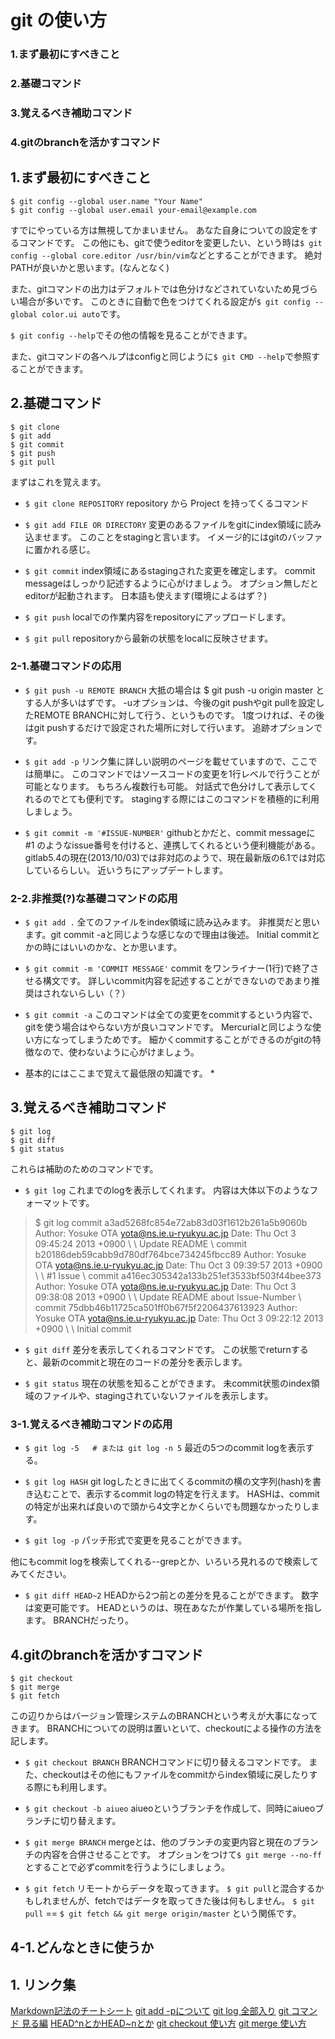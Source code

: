 # git の使い方

### 1.まず最初にすべきこと
### 2.基礎コマンド
### 3.覚えるべき補助コマンド
### 4.gitのbranchを活かすコマンド


## 1.まず最初にすべきこと
```
$ git config --global user.name "Your Name"
$ git config --global user.email your-email@example.com
```
すでにやっている方は無視してかまいません。
あなた自身についての設定をするコマンドです。
この他にも、gitで使うeditorを変更したい、という時は`$ git config --global core.editor /usr/bin/vim`などとすることができます。
絶対PATHが良いかと思います。(なんとなく)

また、gitコマンドの出力はデフォルトでは色分けなどされていないため見づらい場合が多いです。
このときに自動で色をつけてくれる設定が`$ git config --global color.ui auto`です。

`$ git config --help`でその他の情報を見ることができます。

また、gitコマンドの各ヘルプはconfigと同じように`$ git CMD --help`で参照することができます。

## 2.基礎コマンド
```
$ git clone
$ git add
$ git commit
$ git push
$ git pull
```

まずはこれを覚えます。

- `$ git clone REPOSITORY`
repository から Project を持ってくるコマンド

- `$ git add FILE OR DIRECTORY`
変更のあるファイルをgitにindex領域に読み込ませます。
このことをstagingと言います。
イメージ的にはgitのバッファに置かれる感じ。

- `$ git commit`
index領域にあるstagingされた変更を確定します。
commit messageはしっかり記述するように心がけましょう。
オプション無しだとeditorが起動されます。
日本語も使えます(環境によるはず？)

- `$ git push`
localでの作業内容をrepositoryにアップロードします。

- `$ git pull`
repositoryから最新の状態をlocalに反映させます。

### 2-1.基礎コマンドの応用
- `$ git push -u REMOTE BRANCH`
大抵の場合は $ git push -u origin master とする人が多いはずです。
-uオプションは、今後のgit pushやgit pullを設定したREMOTE BRANCHに対して行う、というものです。
1度つければ、その後はgit pushするだけで設定された場所に対して行います。
追跡オプションです。

- `$ git add -p`
リンク集に詳しい説明のページを載せていますので、ここでは簡単に。
このコマンドではソースコードの変更を1行レベルで行うことが可能となります。
もちろん複数行も可能。
対話式で色分けして表示してくれるのでとても便利です。
stagingする際にはこのコマンドを積極的に利用しましょう。

- `$ git commit -m '#ISSUE-NUMBER'`
githubとかだと、commit messageに #1 のようなissue番号を付けると、連携してくれるという便利機能がある。
gitlab5.4の現在(2013/10/03)では非対応のようで、現在最新版の6.1では対応しているらしい。
近いうちにアップデートします。

### 2-2.非推奨(?)な基礎コマンドの応用
- `$ git add .`
全てのファイルをindex領域に読み込みます。
非推奨だと思います。git commit -aと同じような感じなので理由は後述。
Initial commitとかの時にはいいのかな、とか思います。

- `$ git commit -m 'COMMIT MESSAGE'`
commit をワンライナー(1行)で終了させる構文です。
詳しいcommit内容を記述することができないのであまり推奨はされないらしい（？）

- `$ git commit -a`
このコマンドは全ての変更をcommitするという内容で、gitを使う場合はやらない方が良いコマンドです。
Mercurialと同じような使い方になってしまうためです。
細かくcommitすることができるのがgitの特徴なので、使わないように心がけましょう。

* 基本的にはここまで覚えて最低限の知識です。 *

## 3.覚えるべき補助コマンド
```
$ git log
$ git diff
$ git status
```

これらは補助のためのコマンドです。

- `$ git log`
これまでのlogを表示してくれます。
内容は大体以下のようなフォーマットです。

>$ git log
>commit a3ad5268fc854e72ab83d03f1612b261a5b9060b
>Author: Yosuke OTA <yota@ns.ie.u-ryukyu.ac.jp>
>Date:   Thu Oct 3 09:45:24 2013 +0900
>\ 
>\    Update README
>\ 
>commit b20186deb59cabb9d780df764bce734245fbcc89
>Author: Yosuke OTA <yota@ns.ie.u-ryukyu.ac.jp>
>Date:   Thu Oct 3 09:39:57 2013 +0900
>\ 
>\    #1 Issue
>\ 
>commit a416ec305342a133b251ef3533bf503f44bee373
>Author: Yosuke OTA <yota@ns.ie.u-ryukyu.ac.jp>
>Date:   Thu Oct 3 09:38:08 2013 +0900
>\ 
>\    Update README about Issue-Number
>\ 
>commit 75dbb46b11725ca501ff0b67f5f2206437613923
>Author: Yosuke OTA <yota@ns.ie.u-ryukyu.ac.jp>
>Date:   Thu Oct 3 09:22:12 2013 +0900
>\ 
>\    Initial commit

- `$ git diff`
差分を表示してくれるコマンドです。
この状態でreturnすると、最新のcommitと現在のコードの差分を表示します。

- `$ git status`
現在の状態を知ることができます。
未commit状態のindex領域のファイルや、stagingされていないファイルを表示します。

### 3-1.覚えるべき補助コマンドの応用
- `$ git log -5   # または git log -n 5`
最近の5つのcommit logを表示する。

- `$ git log HASH`
git logしたときに出てくるcommitの横の文字列(hash)を書き込むことで、表示するcommit logの特定を行えます。
HASHは、commitの特定が出来れば良いので頭から4文字とかくらいでも問題なかったりします。

- `$ git log -p`
パッチ形式で変更を見ることができます。

他にもcommit logを検索してくれる--grepとか、いろいろ見れるので検索してみてください。

- `$ git diff HEAD~2`
HEADから2つ前との差分を見ることができます。
数字は変更可能です。
HEADというのは、現在あなたが作業している場所を指します。
BRANCHだったり。

## 4.gitのbranchを活かすコマンド
```
$ git checkout
$ git merge
$ git fetch
```

この辺りからはバージョン管理システムのBRANCHという考えが大事になってきます。
BRANCHについての説明は置いといて、checkoutによる操作の方法を記します。

- `$ git checkout BRANCH`
BRANCHコマンドに切り替えるコマンドです。
また、checkoutはその他にもファイルをcommitからindex領域に戻したりする際にも利用します。

- `$ git checkout -b aiueo`
aiueoというブランチを作成して、同時にaiueoブランチに切り替えます。

- `$ git merge BRANCH`
mergeとは、他のブランチの変更内容と現在のブランチの内容を合併させることです。
オプションをつけて`$ git merge --no-ff`とすることで必ずcommitを行うようにしましょう。

- `$ git fetch`
リモートからデータを取ってきます。
`$ git pull`と混合するかもしれませんが、fetchではデータを取ってきた後は何もしません。
`$ git pull` == `$ git fetch && git merge origin/master` という関係です。

## 4-1.どんなときに使うか

## 1. リンク集
[Markdown記法のチートシート](http://qiita.com/Qiita/items/c686397e4a0f4f11683d)
[git add -pについて](http://qiita.com/crifff/items/1abf08bca4ce51db4775)
[git log 全部入り](http://qiita.com/imudak/items/4a8549b46fe2e509a08c)
[git コマンド 見る編](http://d.hatena.ne.jp/naokirin/20111202/1322576420)
[HEAD^nとかHEAD~nとか](http://qiita.com/takoba_/items/bcda4c796778ecabe3b1)
[git checkout 使い方](http://transitive.info/article/git/command/checkout/)
[git merge 使い方](http://transitive.info/article/git/command/merge/)
